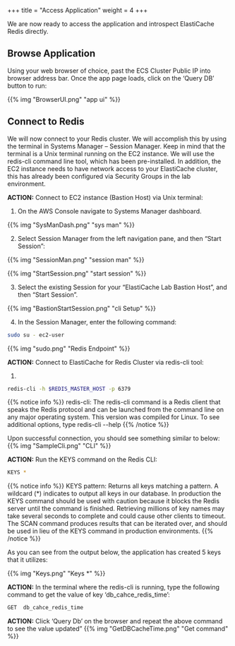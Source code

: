 +++
title = "Access Application"
weight = 4
+++

We are now ready to access the application and introspect ElastiCache Redis directly.

## Browse Application

Using your web browser of choice, past the ECS Cluster Public IP into browser address bar.  Once the app page loads, click on the ‘Query DB’ button to run:

{{% img "BrowserUI.png" "app ui" %}}

## Connect to Redis

We will now connect to your Redis cluster. We will accomplish this by using the terminal in Systems Manager – Session Manager. Keep in mind that the terminal is a Unix terminal running on the EC2 instance.  We will use the redis-cli command line tool, which has been pre-installed.  In addition, the EC2 instance needs to have network access to your ElastiCache cluster, this has already been configured via Security Groups in the lab environment.


**ACTION:** Connect to EC2 instance (Bastion Host) via Unix terminal:

1. On the AWS Console navigate to Systems Manager dashboard.


{{% img "SysManDash.png" "sys man" %}}

2. Select Session Manager from the left navigation pane, and then “Start Session”:


{{% img "SessionMan.png" "session man" %}}

{{% img "StartSession.png" "start session" %}}

3. Select the existing Session for your “ElastiCache Lab Bastion Host”, and then “Start Session”.


{{% img "BastionStartSession.png" "cli Setup" %}}

4. In the Session Manager, enter the following command:

```bash
sudo su - ec2-user
```

{{% img "sudo.png" "Redis Endpoint" %}}

**ACTION:** Connect to ElastiCache for Redis Cluster via redis-cli tool:

1.

```bash
redis-cli -h $REDIS_MASTER_HOST -p 6379
```

{{% notice info %}}
redis-cli:
The redis-cli command is a Redis client that speaks the Redis protocol and can be launched from the command line on any major operating system. This version was compiled for Linux. To see additional options, type redis-cli --help
{{% /notice %}}


Upon successful connection, you should see something similar to below:
{{% img "SampleCli.png" "CLI" %}}


**ACTION:** Run the KEYS command on the Redis CLI:


```bash
KEYS *
```
{{% notice info %}}
KEYS pattern:
Returns all keys matching a pattern. A wildcard (*) indicates to output all keys in our database. In production the KEYS command should be used with caution because it blocks the Redis server until the command is finished. Retrieving millions of key names may take several seconds to complete and could cause other clients to timeout. The SCAN command produces results that can be iterated over, and should be used in lieu of the KEYS command in production environments.
{{% /notice %}}



As you can see from the output below, the application has created 5 keys that it utilizes:

{{% img "Keys.png" "Keys *" %}}

**ACTION:** In the terminal where the redis-cli is running, type the following command to get the value of key ‘db_cahce_redis_time’:

```bash
GET  db_cahce_redis_time
```

**ACTION:** Click ‘Query Db’ on the browser and repeat the above command to see the value updated”
{{% img "GetDBCacheTime.png" "Get command" %}}
